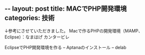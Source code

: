 --
layout: post
title: MACでPHP開発環境
categories: 技術
--

↓参考にさせていただきました。
Macで作るPHPの開発環境（MAMP、Eclipse）：なまはげ カンタービレ

EclipseでPHP開発環境を作る – Aptanaのインストール – delab

